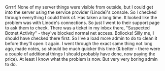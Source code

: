 Grrrr! None of my server things were visible from outside, but I could get into the server using the service provider (Linode)'s console. So I checked through everything I could think of. Has taken a long time. It looked like the problem was with Linode's connections. So just I went to their support page to ask them to check. There was a ticket in my inbox there, "Suspected Botnet Activity" - they've blocked normal net access. Bollocks! 
Silly me, I should have checked there first.
So I've a load more admin to do to clean it before they'll open it again. I went through the exact same thing not long ago, made notes, so should be much quicker this time (& better - there were a couple of additional things I should probably have done, now paying the price). At least I know what the problem is now. But very very boring admin to do.